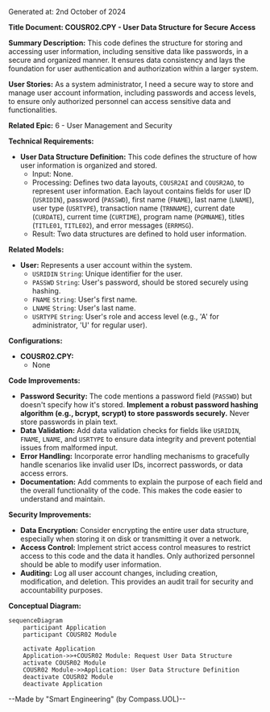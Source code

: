 Generated at: 2nd October of 2024

**Title Document: COUSR02.CPY - User Data Structure for Secure Access**

**Summary Description:**
This code defines the structure for storing and accessing user information, including sensitive data like passwords, in a secure and organized manner. It ensures data consistency and lays the foundation for user authentication and authorization within a larger system.

**User Stories:**
As a system administrator, I need a secure way to store and manage user account information, including passwords and access levels, to ensure only authorized personnel can access sensitive data and functionalities.

**Related Epic:**
6 - User Management and Security

**Technical Requirements:**

- **User Data Structure Definition:** This code defines the structure of how user information is organized and stored.
  - Input: None.
  - Processing: Defines two data layouts, `COUSR2AI` and `COUSR2AO`, to represent user information. Each layout contains fields for user ID (`USRIDIN`), password (`PASSWD`), first name (`FNAME`), last name (`LNAME`), user type (`USRTYPE`), transaction name (`TRNNAME`), current date (`CURDATE`), current time (`CURTIME`), program name (`PGMNAME`), titles (`TITLE01`, `TITLE02`), and error messages (`ERRMSG`).
  - Result: Two data structures are defined to hold user information.

**Related Models:**

- **User:** Represents a user account within the system.
  - `USRIDIN` `String`: Unique identifier for the user.
  - `PASSWD` `String`: User's password, should be stored securely using hashing.
  - `FNAME` `String`: User's first name.
  - `LNAME` `String`: User's last name.
  - `USRTYPE` `String`: User's role and access level (e.g., 'A' for administrator, 'U' for regular user).

**Configurations:**

- **COUSR02.CPY:**
  - None

**Code Improvements:**

- **Password Security:** The code mentions a password field (`PASSWD`) but doesn't specify how it's stored. **Implement a robust password hashing algorithm (e.g., bcrypt, scrypt) to store passwords securely.**  Never store passwords in plain text.
- **Data Validation:**  Add data validation checks for fields like `USRIDIN`, `FNAME`, `LNAME`, and `USRTYPE` to ensure data integrity and prevent potential issues from malformed input.
- **Error Handling:**  Incorporate error handling mechanisms to gracefully handle scenarios like invalid user IDs, incorrect passwords, or data access errors.
- **Documentation:** Add comments to explain the purpose of each field and the overall functionality of the code. This makes the code easier to understand and maintain.

**Security Improvements:**

- **Data Encryption:** Consider encrypting the entire user data structure, especially when storing it on disk or transmitting it over a network.
- **Access Control:** Implement strict access control measures to restrict access to this code and the data it handles. Only authorized personnel should be able to modify user information.
- **Auditing:** Log all user account changes, including creation, modification, and deletion. This provides an audit trail for security and accountability purposes.

**Conceptual Diagram:**

```mermaid
sequenceDiagram
    participant Application
    participant COUSR02 Module

    activate Application
    Application->>+COUSR02 Module: Request User Data Structure
    activate COUSR02 Module
    COUSR02 Module->>Application: User Data Structure Definition
    deactivate COUSR02 Module
    deactivate Application
```

--Made by "Smart Engineering" (by Compass.UOL)--